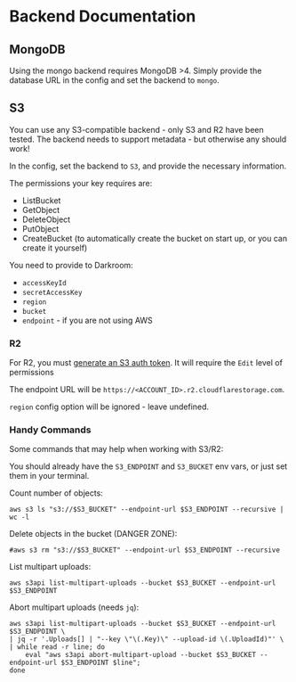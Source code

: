 # Backend Documentation

## MongoDB

Using the mongo backend requires MongoDB >4. Simply provide the database URL in the config and set the backend to `mongo`.

## S3

You can use any S3-compatible backend - only S3 and R2 have been tested. The backend needs to support metadata - but otherwise any should work!

In the config, set the backend to `S3`, and provide the necessary information.

The permissions your key requires are:
 - ListBucket
 - GetObject
 - DeleteObject
 - PutObject
 - CreateBucket (to automatically create the bucket on start up, or you can create it yourself)

You need to provide to Darkroom:
 - `accessKeyId`
 - `secretAccessKey`
 - `region`
 - `bucket`
 - `endpoint` - if you are not using AWS

### R2

For R2, you must [generate an S3 auth token](https://developers.cloudflare.com/r2/api/s3/tokens/). It will require the `Edit` level of permissions

The endpoint URL will be `https://<ACCOUNT_ID>.r2.cloudflarestorage.com`.

`region` config option will be ignored - leave undefined.

### Handy Commands

Some commands that may help when working with S3/R2:

You should already have the `S3_ENDPOINT` and `S3_BUCKET` env vars, or just set them in your terminal.

Count number of objects:
```
aws s3 ls "s3://$S3_BUCKET" --endpoint-url $S3_ENDPOINT --recursive | wc -l
```

Delete objects in the bucket (DANGER ZONE):
```
#aws s3 rm "s3://$S3_BUCKET" --endpoint-url $S3_ENDPOINT --recursive
```

List multipart uploads:

```
aws s3api list-multipart-uploads --bucket $S3_BUCKET --endpoint-url $S3_ENDPOINT
```

Abort multipart uploads (needs `jq`):

```
aws s3api list-multipart-uploads --bucket $S3_BUCKET --endpoint-url $S3_ENDPOINT \
| jq -r '.Uploads[] | "--key \"\(.Key)\" --upload-id \(.UploadId)"' \
| while read -r line; do
    eval "aws s3api abort-multipart-upload --bucket $S3_BUCKET --endpoint-url $S3_ENDPOINT $line";
done
```
